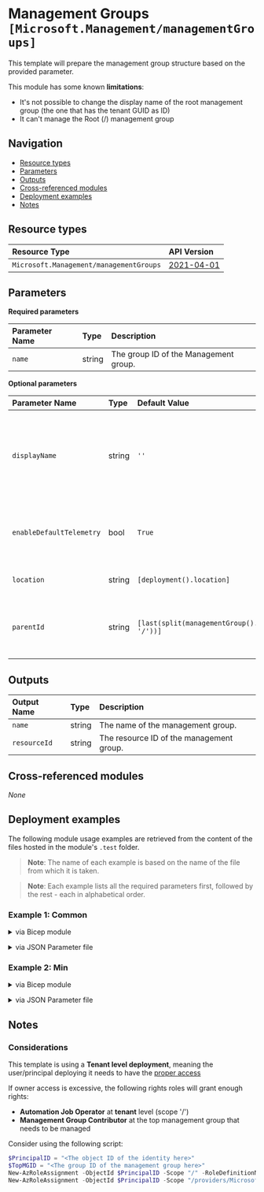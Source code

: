 # Management Groups `[Microsoft.Management/managementGroups]`

This template will prepare the management group structure based on the provided parameter.

This module has some known **limitations**:
- It's not possible to change the display name of the root management group (the one that has the tenant GUID as ID)
- It can't manage the Root (/) management group

## Navigation

- [Resource types](#Resource-types)
- [Parameters](#Parameters)
- [Outputs](#Outputs)
- [Cross-referenced modules](#Cross-referenced-modules)
- [Deployment examples](#Deployment-examples)
- [Notes](#Notes)

## Resource types

| Resource Type | API Version |
| :-- | :-- |
| `Microsoft.Management/managementGroups` | [2021-04-01](https://learn.microsoft.com/en-us/azure/templates/Microsoft.Management/2021-04-01/managementGroups) |

## Parameters

**Required parameters**

| Parameter Name | Type | Description |
| :-- | :-- | :-- |
| `name` | string | The group ID of the Management group. |

**Optional parameters**

| Parameter Name | Type | Default Value | Description |
| :-- | :-- | :-- | :-- |
| `displayName` | string | `''` | The friendly name of the management group. If no value is passed then this field will be set to the group ID. |
| `enableDefaultTelemetry` | bool | `True` | Enable telemetry via a Globally Unique Identifier (GUID). |
| `location` | string | `[deployment().location]` | Location deployment metadata. |
| `parentId` | string | `[last(split(managementGroup().id, '/'))]` | The management group parent ID. Defaults to current scope. |


## Outputs

| Output Name | Type | Description |
| :-- | :-- | :-- |
| `name` | string | The name of the management group. |
| `resourceId` | string | The resource ID of the management group. |

## Cross-referenced modules

_None_

## Deployment examples

The following module usage examples are retrieved from the content of the files hosted in the module's `.test` folder.
   >**Note**: The name of each example is based on the name of the file from which it is taken.

   >**Note**: Each example lists all the required parameters first, followed by the rest - each in alphabetical order.

<h3>Example 1: Common</h3>

<details>

<summary>via Bicep module</summary>

```bicep
module managementGroup './management/management-group/main.bicep' = {
  name: '${uniqueString(deployment().name)}-test-mmgcom'
  params: {
    // Required parameters
    name: 'mmgcom001'
    // Non-required parameters
    displayName: 'Test MG'
    enableDefaultTelemetry: '<enableDefaultTelemetry>'
    parentId: '<parentId>'
  }
}
```

</details>
<p>

<details>

<summary>via JSON Parameter file</summary>

```json
{
  "$schema": "https://schema.management.azure.com/schemas/2019-04-01/deploymentParameters.json#",
  "contentVersion": "1.0.0.0",
  "parameters": {
    // Required parameters
    "name": {
      "value": "mmgcom001"
    },
    // Non-required parameters
    "displayName": {
      "value": "Test MG"
    },
    "enableDefaultTelemetry": {
      "value": "<enableDefaultTelemetry>"
    },
    "parentId": {
      "value": "<parentId>"
    }
  }
}
```

</details>
<p>

<h3>Example 2: Min</h3>

<details>

<summary>via Bicep module</summary>

```bicep
module managementGroup './management/management-group/main.bicep' = {
  name: '${uniqueString(deployment().name)}-test-mmgmin'
  params: {
    // Required parameters
    name: 'mmgmin001'
    // Non-required parameters
    enableDefaultTelemetry: '<enableDefaultTelemetry>'
  }
}
```

</details>
<p>

<details>

<summary>via JSON Parameter file</summary>

```json
{
  "$schema": "https://schema.management.azure.com/schemas/2019-04-01/deploymentParameters.json#",
  "contentVersion": "1.0.0.0",
  "parameters": {
    // Required parameters
    "name": {
      "value": "mmgmin001"
    },
    // Non-required parameters
    "enableDefaultTelemetry": {
      "value": "<enableDefaultTelemetry>"
    }
  }
}
```

</details>
<p>


## Notes

### Considerations

This template is using a **Tenant level deployment**, meaning the user/principal deploying it needs to have the [proper access](https://learn.microsoft.com/en-us/azure/azure-resource-manager/templates/deploy-to-tenant#required-access)

If owner access is excessive, the following rights roles will grant enough rights:

- **Automation Job Operator** at **tenant** level (scope '/')
- **Management Group Contributor** at the top management group that needs to be managed

Consider using the following script:

```powershell
$PrincipalID = "<The object ID of the identity here>"
$TopMGID = "<The group ID of the management group here>"
New-AzRoleAssignment -ObjectId $PrincipalID -Scope "/" -RoleDefinitionName "Automation Job Operator"
New-AzRoleAssignment -ObjectId $PrincipalID -Scope "/providers/Microsoft.Management/managementGroups/$TopMGID" -RoleDefinitionName "Management Group Contributor"
```
